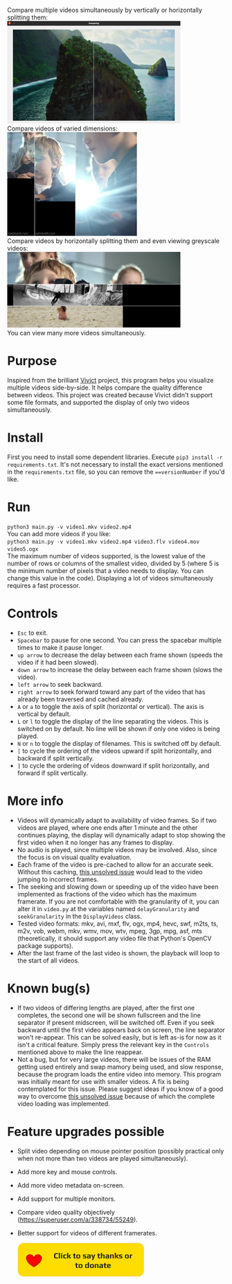 Compare multiple videos simultaneously by vertically or horizontally splitting them:  
![Alt text](gallery/verticalSplit.png?raw=true "Compare multiple videos simultaneously by vertically splitting them")  
Compare videos of varied dimensions:  
![Alt text](gallery/differentSizes.png?raw=true "Compare videos of varied dimensions")  
Compare videos by horizontally splitting them and even viewing greyscale videos:  
![Alt text](gallery/greyHorizontalVaried.png?raw=true "Compare videos by horizontally splitting them and even viewing greyscale videos")  
You can view many more videos simultaneously.  
  
# Purpose
Inspired from the brilliant [Vivict](https://github.com/vivictorg/vivict) project, this program helps you visualize multiple videos side-by-side. It helps compare the quality difference between videos. This project was created because Vivict didn't support some file formats, and supported the display of only two videos simultaneously.
  
# Install
First you need to install some dependent libraries. Execute `pip3 install -r requirements.txt`. It's not necessary to install the exact versions mentioned in the `requirements.txt` file, so you can remove the `==versionNumber` if you'd like.
  
# Run
`python3 main.py -v video1.mkv video2.mp4`    
You can add more videos if you like:  
`python3 main.py -v video1.mkv video2.mp4 video3.flv video4.mov video5.ogx`    
The maximum number of videos supported, is the lowest value of the number of rows or columns of the smallest video, divided by 5 (where 5 is the minimum number of pixels that a video needs to display. You can change this value in the code). Displaying a lot of videos simultaneously requires a fast processor.
  
# Controls
* `Esc` to exit.
* `Spacebar` to pause for one second. You can press the spacebar multiple times to make it pause longer.
* `up arrow` to decrease the delay between each frame shown (speeds the video if it had been slowed). 
* `down arrow` to increase the delay between each frame shown (slows the video).
* `left arrow` to seek backward.
* `right arrow` to seek forward toward any part of the video that has already been traversed and cached already.
* `A` or `a` to toggle the axis of split (horizontal or vertical). The axis is vertical by default.
* `L` or `l` to toggle the display of the line separating the videos. This is switched on by default. No line will be shown if only one video is being played.
* `N` or `n` to toggle the display of filenames. This is switched off by default.
* `[` to cycle the ordering of the videos upward if split horizontally, and backward if split vertically.
* `]` to cycle the ordering of videos downward if split horizontally, and forward if split vertically.
    
# More info
* Videos will dynamically adapt to availability of video frames. So if two videos are played, where one ends after 1 minute and the other continues playing, the display will dynamically adapt to stop showing the first video when it no longer has any frames to display.
* No audio is played, since multiple videos may be involved. Also, since the focus is on visual quality evaluation.
* Each frame of the video is pre-cached to allow for an accurate seek. Without this caching, [this unsolved issue](https://github.com/opencv/opencv/issues/9053) would lead to the video jumping to incorrect frames.  
* The seeking and slowing down or speeding up of the video have been implemented as fractions of the video which has the maximum framerate. If you are not comfortable with the granularity of it, you can alter it in `video.py` at the variables named `delayGranularity` and `seekGranularity` in the `DisplayVideos` class.
* Tested video formats: mkv, avi, mxf, flv, ogx, mp4, hevc, swf, m2ts, ts, m2v, vob, webm, mkv, wmv, mov, wtv, mpeg, 3gp, mpg, asf, mts (theoretically, it should support any video file that Python's OpenCV package supports).
* After the last frame of the last video is shown, the playback will loop to the start of all videos.
  
# Known bug(s)
* If two videos of differing lengths are played, after the first one completes, the second one will be shown fullscreen and the line separator if present midscreen, will be switched off. Even if you seek backward until the first video appears back on screen, the line separator won't re-appear. This can be solved easily, but is left as-is for now as it isn't a critical feature. Simply press the relevant key in the `Controls` mentioned above to make the line reappear.
* Not a bug, but for very large videos, there will be issues of the RAM getting used entirely and swap mamory being used, and slow response, because the program loads the entire video into memory. This program was initially meant for use with smaller videos. A fix is being contemplated for this issue. Please suggest ideas if you know of a good way to overcome [this unsolved issue](https://github.com/opencv/opencv/issues/9053) because of which the complete video loading was implemented.

# Feature upgrades possible 
* Split video depending on mouse pointer position (possibly practical only when not more than two videos are played simultaneously). 
* Add more key and mouse controls.
* Add more video metadata on-screen.
* Add support for multiple monitors.
* Compare video quality objectively (https://superuser.com/a/338734/55249).
* Better support for videos of different framerates.

    
  [![Donate](https://raw.githubusercontent.com/nav9/VCF_contacts_merger/main/gallery/thankYouDonateButton.png)](https://nrecursions.blogspot.com/2020/08/saying-thank-you.html)  
